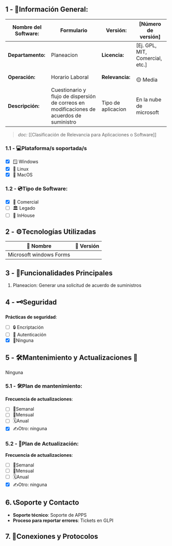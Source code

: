 ## **1 - 📓Información General:**

| **Nombre del Software:** | Formulario                                                                                | **Versión:**       | [Número de versión]             |
| ------------------------ | ----------------------------------------------------------------------------------------- | ------------------ | ------------------------------- |
| **Departamento:**        | Planeacion                                                                                | **Licencia:**      | [Ej. GPL, MIT, Comercial, etc.] |
| **Operación:**           | Horario Laboral                                                                           | **Relevancia:**    | <br>🟡 Media  <br>              |
| **Descripción:**         | Cuestionario y flujo de dispersión de correos en modificaciones de acuerdos de suministro | Tipo de aplicacion | En la nube de microsoft         |
> _doc:_ [[Clasificación de Relevancia para Aplicaciones o Software]]

### **1.1 - 💻Plataforma/s soportada/s**
- [x] 🪟 Windows 
- [x] 🐧 Linux 
- [x] 🍏 MacOS 

### **1.2 - 💿Tipo de Software:**
- [x] 💼 Comercial 
- [ ] 🏛️ Legado 
- [ ] 🏢 InHouse 

## **2 - ⚙️Tecnologías Utilizadas**

| 📝 Nombre               | 🔢 Versión |
| ----------------------- | ---------- |
| Microsoft windows Forms |            |


## **3 - 📃Funcionalidades Principales**
1. Planeacion: Generar una solicitud de acuerdo de suministros

## 4 - 🗝️Seguridad
**Prácticas de seguridad**:
- [ ] 🔒 Encriptación
- [ ] 🔑 Autenticación 
- [x] 🚫Ninguna 

## **5 - 🛠️Mantenimiento y Actualizaciones 🔁**
Ninguna

### **5.1 - 🛠️Plan de mantenimiento:** 
**Frecuencia de actualizaciones**:
- [ ] 🔄Semanal 
- [ ] 📅Mensual 
- [ ] 🗓️Anual 
- [x] ✍️Otro: ninguna
### **5.2 - 🔁Plan de Actualización:** 
**Frecuencia de actualizaciones**:
- [ ] 🔄Semanal 
- [ ] 📅Mensual 
- [ ] 🗓️Anual 
- [x] ✍️Otro: ninguna

## 6. 📞Soporte y Contacto
- **Soporte técnico**: Soporte de APPS
- **Proceso para reportar errores**: Tickets en GLPI

## 7. 🛜Conexiones y Protocolos



